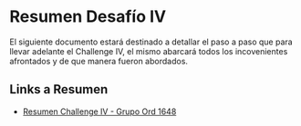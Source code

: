 # Resumen Desafío IV

El siguiente documento estará destinado a detallar el paso a paso que para llevar adelante el Challenge IV, el mismo abarcará todos los incovenientes afrontados y de que manera fueron abordados.

## Links a Resumen
- [Resumen Challenge IV - Grupo Ord 1648](https://docs.google.com/document/d/1SqLDJpQrffL2zdq9E2E9ILjZIJa2M_UV/edit?usp=sharing&ouid=107336610318182937112&rtpof=true&sd=true)